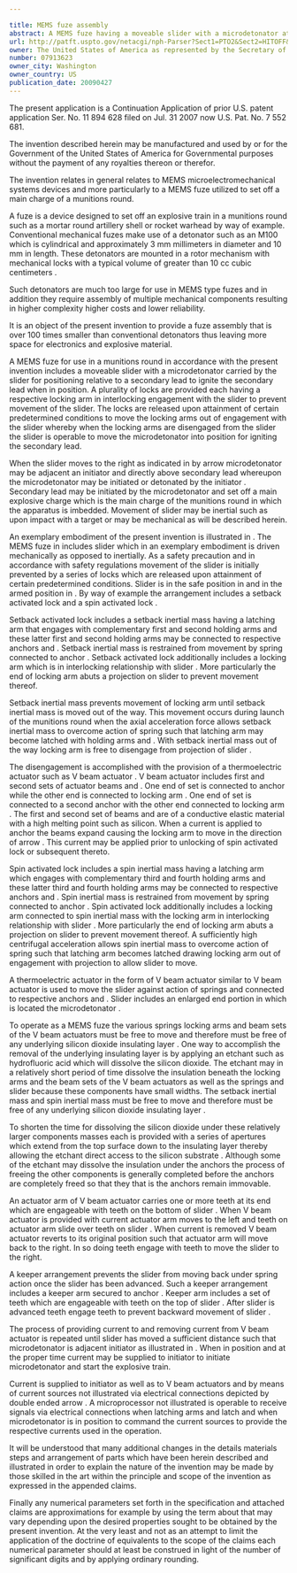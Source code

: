 ```yaml
---

title: MEMS fuze assembly
abstract: A MEMS fuze having a moveable slider with a microdetonator at an end for positioning adjacent an initiator. A setback activated lock and a spin activated lock prevent movement of the slider until respective axial and centrifugal acceleration levels have been achieved. Once these acceleration levels are achieved, the slider is moved by a V-beam shaped actuator arrangement to position the microdetonator relative to a secondary lead to start an explosive train in a munitions round.
url: http://patft.uspto.gov/netacgi/nph-Parser?Sect1=PTO2&Sect2=HITOFF&p=1&u=%2Fnetahtml%2FPTO%2Fsearch-adv.htm&r=1&f=G&l=50&d=PALL&S1=07913623&OS=07913623&RS=07913623
owner: The United States of America as represented by the Secretary of the Navy
number: 07913623
owner_city: Washington
owner_country: US
publication_date: 20090427
---
```

The present application is a Continuation Application of prior U.S. patent application Ser. No. 11 894 628 filed on Jul. 31 2007 now U.S. Pat. No. 7 552 681.

The invention described herein may be manufactured and used by or for the Government of the United States of America for Governmental purposes without the payment of any royalties thereon or therefor.

The invention relates in general relates to MEMS microelectromechanical systems devices and more particularly to a MEMS fuze utilized to set off a main charge of a munitions round.

A fuze is a device designed to set off an explosive train in a munitions round such as a mortar round artillery shell or rocket warhead by way of example. Conventional mechanical fuzes make use of a detonator such as an M100 which is cylindrical and approximately 3 mm millimeters in diameter and 10 mm in length. These detonators are mounted in a rotor mechanism with mechanical locks with a typical volume of greater than 10 cc cubic centimeters .

Such detonators are much too large for use in MEMS type fuzes and in addition they require assembly of multiple mechanical components resulting in higher complexity higher costs and lower reliability.

It is an object of the present invention to provide a fuze assembly that is over 100 times smaller than conventional detonators thus leaving more space for electronics and explosive material.

A MEMS fuze for use in a munitions round in accordance with the present invention includes a moveable slider with a microdetonator carried by the slider for positioning relative to a secondary lead to ignite the secondary lead when in position. A plurality of locks are provided each having a respective locking arm in interlocking engagement with the slider to prevent movement of the slider. The locks are released upon attainment of certain predetermined conditions to move the locking arms out of engagement with the slider whereby when the locking arms are disengaged from the slider the slider is operable to move the microdetonator into position for igniting the secondary lead.

When the slider moves to the right as indicated in by arrow microdetonator may be adjacent an initiator and directly above secondary lead whereupon the microdetonator may be initiated or detonated by the initiator . Secondary lead may be initiated by the microdetonator and set off a main explosive charge which is the main charge of the munitions round in which the apparatus is imbedded. Movement of slider may be inertial such as upon impact with a target or may be mechanical as will be described herein.

An exemplary embodiment of the present invention is illustrated in . The MEMS fuze in includes slider which in an exemplary embodiment is driven mechanically as opposed to inertially. As a safety precaution and in accordance with safety regulations movement of the slider is initially prevented by a series of locks which are released upon attainment of certain predetermined conditions. Slider is in the safe position in and in the armed position in . By way of example the arrangement includes a setback activated lock and a spin activated lock .

Setback activated lock includes a setback inertial mass having a latching arm that engages with complementary first and second holding arms and these latter first and second holding arms may be connected to respective anchors and . Setback inertial mass is restrained from movement by spring connected to anchor . Setback activated lock additionally includes a locking arm which is in interlocking relationship with slider . More particularly the end of locking arm abuts a projection on slider to prevent movement thereof.

Setback inertial mass prevents movement of locking arm until setback inertial mass is moved out of the way. This movement occurs during launch of the munitions round when the axial acceleration force allows setback inertial mass to overcome action of spring such that latching arm may become latched with holding arms and . With setback inertial mass out of the way locking arm is free to disengage from projection of slider .

The disengagement is accomplished with the provision of a thermoelectric actuator such as V beam actuator . V beam actuator includes first and second sets of actuator beams and . One end of set is connected to anchor while the other end is connected to locking arm . One end of set is connected to a second anchor with the other end connected to locking arm . The first and second set of beams and are of a conductive elastic material with a high melting point such as silicon. When a current is applied to anchor the beams expand causing the locking arm to move in the direction of arrow . This current may be applied prior to unlocking of spin activated lock or subsequent thereto.

Spin activated lock includes a spin inertial mass having a latching arm which engages with complementary third and fourth holding arms and these latter third and fourth holding arms may be connected to respective anchors and . Spin inertial mass is restrained from movement by spring connected to anchor . Spin activated lock additionally includes a locking arm connected to spin inertial mass with the locking arm in interlocking relationship with slider . More particularly the end of locking arm abuts a projection on slider to prevent movement thereof. A sufficiently high centrifugal acceleration allows spin inertial mass to overcome action of spring such that latching arm becomes latched drawing locking arm out of engagement with projection to allow slider to move.

A thermoelectric actuator in the form of V beam actuator similar to V beam actuator is used to move the slider against action of springs and connected to respective anchors and . Slider includes an enlarged end portion in which is located the microdetonator .

To operate as a MEMS fuze the various springs locking arms and beam sets of the V beam actuators must be free to move and therefore must be free of any underlying silicon dioxide insulating layer . One way to accomplish the removal of the underlying insulating layer is by applying an etchant such as hydrofluoric acid which will dissolve the silicon dioxide. The etchant may in a relatively short period of time dissolve the insulation beneath the locking arms and the beam sets of the V beam actuators as well as the springs and slider because these components have small widths. The setback inertial mass and spin inertial mass must be free to move and therefore must be free of any underlying silicon dioxide insulating layer .

To shorten the time for dissolving the silicon dioxide under these relatively larger components masses each is provided with a series of apertures which extend from the top surface down to the insulating layer thereby allowing the etchant direct access to the silicon substrate . Although some of the etchant may dissolve the insulation under the anchors the process of freeing the other components is generally completed before the anchors are completely freed so that they that is the anchors remain immovable.

An actuator arm of V beam actuator carries one or more teeth at its end which are engageable with teeth on the bottom of slider . When V beam actuator is provided with current actuator arm moves to the left and teeth on actuator arm slide over teeth on slider . When current is removed V beam actuator reverts to its original position such that actuator arm will move back to the right. In so doing teeth engage with teeth to move the slider to the right.

A keeper arrangement prevents the slider from moving back under spring action once the slider has been advanced. Such a keeper arrangement includes a keeper arm secured to anchor . Keeper arm includes a set of teeth which are engageable with teeth on the top of slider . After slider is advanced teeth engage teeth to prevent backward movement of slider .

The process of providing current to and removing current from V beam actuator is repeated until slider has moved a sufficient distance such that microdetonator is adjacent initiator as illustrated in . When in position and at the proper time current may be supplied to initiator to initiate microdetonator and start the explosive train.

Current is supplied to initiator as well as to V beam actuators and by means of current sources not illustrated via electrical connections depicted by double ended arrow . A microprocessor not illustrated is operable to receive signals via electrical connections when latching arms and latch and when microdetonator is in position to command the current sources to provide the respective currents used in the operation.

It will be understood that many additional changes in the details materials steps and arrangement of parts which have been herein described and illustrated in order to explain the nature of the invention may be made by those skilled in the art within the principle and scope of the invention as expressed in the appended claims.

Finally any numerical parameters set forth in the specification and attached claims are approximations for example by using the term about that may vary depending upon the desired properties sought to be obtained by the present invention. At the very least and not as an attempt to limit the application of the doctrine of equivalents to the scope of the claims each numerical parameter should at least be construed in light of the number of significant digits and by applying ordinary rounding.

